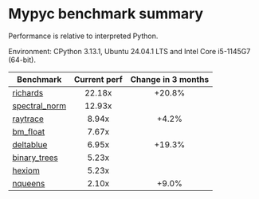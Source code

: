 # Mypyc benchmark summary

Performance is relative to interpreted Python.

Environment: CPython 3.13.1, Ubuntu 24.04.1 LTS and Intel Core i5-1145G7 (64-bit).

| Benchmark | Current perf | Change in 3 months |
| --- | :---: | :---: |
| [richards](benchmarks/richards.md) | 22.18x | +20.8% |
| [spectral_norm](benchmarks/spectral_norm.md) | 12.93x |  |
| [raytrace](benchmarks/raytrace.md) | 8.94x | +4.2% |
| [bm_float](benchmarks/bm_float.md) | 7.67x |  |
| [deltablue](benchmarks/deltablue.md) | 6.95x | +19.3% |
| [binary_trees](benchmarks/binary_trees.md) | 5.23x |  |
| [hexiom](benchmarks/hexiom.md) | 5.23x |  |
| [nqueens](benchmarks/nqueens.md) | 2.10x | +9.0% |
